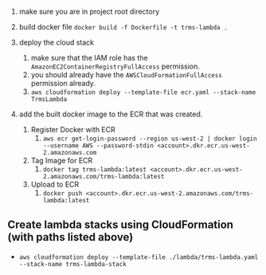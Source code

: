 1. make sure you are in project root directory
2. build docker file
   `docker build -f Dockerfile -t trms-lambda .`

3. deploy the cloud stack
   1. make sure that the IAM role has the `AmazonEC2ContainerRegistryFullAccess` permission.
   2. you should already have the `AWSCloudFormationFullAccess` permission already.
   3. `aws cloudformation deploy --template-file ecr.yaml --stack-name TrmsLambda`
4. add the built docker image to the ECR that was created.
   1. Register Docker with ECR
      1. `aws ecr get-login-password --region us-west-2 | docker login --username AWS --password-stdin <account>.dkr.ecr.us-west-2.amazonaws.com`
   2. Tag Image for ECR
      1. `docker tag trms-lambda:latest <account>.dkr.ecr.us-west-2.amazonaws.com/trms-lambda:latest`
   3. Upload to ECR
      1. `docker push <account>.dkr.ecr.us-west-2.amazonaws.com/trms-lambda:latest`

## Create lambda stacks using CloudFormation (with paths listed above)

- `aws cloudformation deploy --template-file ./lambda/trms-lambda.yaml --stack-name trms-lambda-stack`
